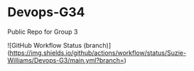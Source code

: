 # Devops-G34
Public Repo for Group 3

![GitHub Workflow Status (branch)](https://img.shields.io/github/actions/workflow/status/Suzie-Williams/Devops-G3/main.yml?branch=<branch name>)

